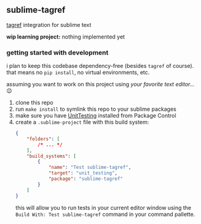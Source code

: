 ## sublime-tagref

[tagref](https://github.com/stepchowfun/tagref) integration for sublime text

**wip learning project:** nothing implemented yet

### getting started with development

i plan to keep this codebase dependency-free (besides `tagref` of course). that means no `pip
install`, no virtual environments, etc.

assuming you want to work on this project using _your favorite text editor..._ 😉

1. clone this repo
2. run `make install` to symlink this repo to your sublime packages
3. make sure you have [UnitTesting](https://github.com/SublimeText/UnitTesting) installed from
    Package Control
4. create a `.sublime-project` file with this build system:
    ```json
    {
        "folders": [
            /* ... */
        ],
        "build_systems": [
            {
                "name": "Test sublime-tagref",
                "target": "unit_testing",
                "package": "sublime-tagref"
            }
        ]
    }
    ```
    this will allow you to run tests in your current editor window using the
    `Build With: Test sublime-tagref` command in your command pallette.
